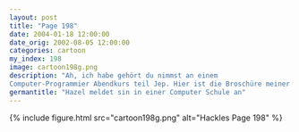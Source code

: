 ```yaml
---
layout: post
title: "Page 198"
date: 2004-01-18 12:00:00
date_orig: 2002-08-05 12:00:00
categories: cartoon
my_index: 198
image: cartoon198g.png
description: "Ah, ich habe gehört du nimmst an einem 
Computer-Programmier Abendkurs teil Jep. Hier ist die Broschüre meiner Schule Abschluß in 6 Monaten Portscans DOS Flood Deface Webseiten Heute anmelden Lass mich raten Preston hat dir die Schule vorgeschlagen oder Woher weißt du das Sag mal, was ist Fliz - oppy Disk Hazel Katrina"
germantitle: "Hazel meldet sin in einer Computer Schule an"
---
```


{% include figure.html src="cartoon198g.png" alt="Hackles Page 198"  %}
